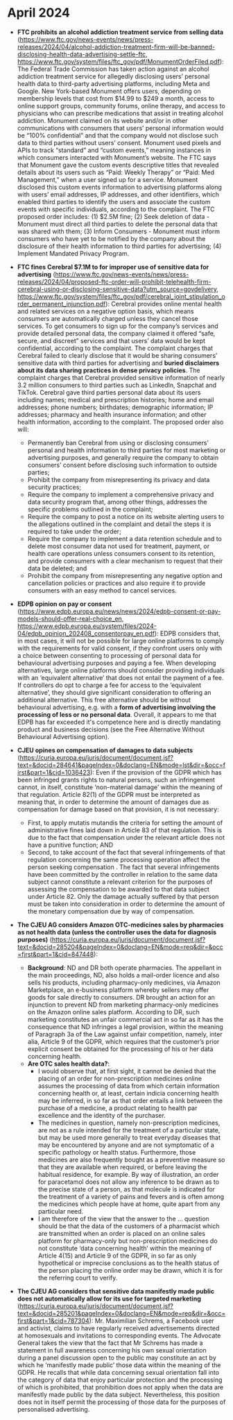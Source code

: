 # April 2024

- **FTC prohibits an alcohol addiction treatment service from selling data** (https://www.ftc.gov/news-events/news/press-releases/2024/04/alcohol-addiction-treatment-firm-will-be-banned-disclosing-health-data-advertising-settle-ftc, https://www.ftc.gov/system/files/ftc_gov/pdf/MonumentOrderFiled.pdf): The Federal Trade Commission has taken action against an alcohol addiction treatment service for allegedly disclosing users’ personal health data to third-party advertising platforms, including Meta and Google. New York-based Monument offers users, depending on membership levels that cost from $14.99 to $249 a month, access to online support groups, community forums, online therapy, and access to physicians who can prescribe medications that assist in treating alcohol addiction. Monument claimed on its website and/or in other communications with consumers that users’ personal information would be “100% confidential” and that the company would not disclose such data to third parties without users’ consent.  Monument used  pixels and APIs to track “standard” and “custom events,” meaning instances in which consumers interacted with Monument’s website. The FTC says that Monument gave the custom events descriptive titles that revealed details about its users such as “Paid: Weekly Therapy” or “Paid: Med Management,” when a user signed up for a service. Monument disclosed this custom events information to advertising platforms along with users’ email addresses, IP addresses, and other identifiers, which enabled third parties to identify the users and associate the custom events with specific individuals, according to the complaint. The FTC proposed order includes: (1) $2.5M fine; (2) Seek deletion of data - Monument must direct all third parties to delete the personal data that was shared with them; (3) Inform Consumers - Monument must inform consumers who have yet to be notified by the company about the disclosure of their health information to third parties for advertising; (4) Implement Mandated Privacy Program.

- **FTC fines Cerebral $7.1M to for improper use of sensitive data for advertising** (https://www.ftc.gov/news-events/news/press-releases/2024/04/proposed-ftc-order-will-prohibit-telehealth-firm-cerebral-using-or-disclosing-sensitive-data?utm_source=govdelivery, https://www.ftc.gov/system/files/ftc_gov/pdf/cerebral_joint_stipulation_order_permanent_injunction.pdf): Cerebral provides online mental health and related services on a negative option basis, which means consumers are automatically charged unless they cancel those services. To get consumers to sign up for the company’s services and provide detailed personal data, the company claimed it offered “safe, secure, and discreet” services and that users’ data would be kept confidential, according to the complaint. The complaint charges that Cerebral failed to clearly disclose that it would be sharing consumers’ sensitive data with third parties for advertising and **buried disclaimers about its data sharing practices in dense privacy policies**. The complaint charges that Cerebral provided sensitive information of nearly 3.2 million consumers to third parties such as LinkedIn, Snapchat and TikTok. Cerebral gave third parties personal data about its users including names; medical and prescription histories; home and email addresses; phone numbers; birthdates; demographic information; IP addresses; pharmacy and health insurance information; and other health information, according to the complaint. The proposed order also will:
  - Permanently ban Cerebral from using or disclosing consumers’ personal and health information to third parties for most marketing or advertising purposes, and generally require the company to obtain consumers’ consent before disclosing such information to outside parties;
  - Prohibit the company from misrepresenting its privacy and data security practices;
  - Require the company to implement a comprehensive privacy and data security program that, among other things, addresses the specific problems outlined in the complaint;
  - Require the company to post a notice on its website alerting users to the allegations outlined in the complaint and detail the steps it is required to take under the order;
  - Require the company to implement a data retention schedule and to delete most consumer data not used for treatment, payment, or health care operations unless consumers consent to its retention, and provide consumers with a clear mechanism to request that their data be deleted; and
  - Prohibit the company from misrepresenting any negative option and cancellation policies or practices and also require it to provide consumers with an easy method to cancel services.

- **EDPB opinion on pay or consent** (https://www.edpb.europa.eu/news/news/2024/edpb-consent-or-pay-models-should-offer-real-choice_en, https://www.edpb.europa.eu/system/files/2024-04/edpb_opinion_202408_consentorpay_en.pdf): EDPB considers that, in most cases, it will not be possible for large online platforms to comply with the requirements for valid consent, if they confront users only with a choice between consenting to processing of personal data for behavioural advertising purposes and paying a fee. When developing alternatives, large online platforms should consider providing individuals with an ‘equivalent alternative’ that does not entail the payment of a fee. If controllers do opt to charge a fee for access to the ‘equivalent alternative’, they should give significant consideration to offering an additional alternative. This free alternative should be without behavioural advertising, e.g. with a **form of advertising involving the processing of less or no personal data**. Overall, it appears to me that EDPB has far exceeded it's competence here and is directly mandating product and business decisions (see the Free Alternative Without Behavioural Advertising option).

- **CJEU opines on compensation of damages to data subjects** (https://curia.europa.eu/juris/document/document.jsf?text=&docid=284641&pageIndex=0&doclang=EN&mode=lst&dir=&occ=first&part=1&cid=1036423): Even if the provision of the GDPR which has been infringed grants rights to natural persons, such an infringement cannot, in itself, constitute ‘non-material damage’ within the meaning of that regulation. Article 82(1) of the GDPR must be interpreted as meaning that, in order to determine the amount of damages due as compensation for damage based on that provision, it is not necessary:
  - First, to apply mutatis mutandis the criteria for setting the amount of administrative fines laid down in Article 83 of that regulation. This is due to the fact that compensation under the relevant article does not have a punitive function; AND 
  - Second, to take account of the fact that several infringements of that regulation concerning the same processing operation affect the person seeking compensation . The fact that several infringements have been committed by the controller in relation to the same data subject cannot constitute a relevant criterion for the purposes of assessing the compensation to be awarded to that data subject under Article 82. Only the damage actually suffered by that person must be taken into consideration in order to determine the amount of the monetary compensation due by way of compensation.

- **The CJEU AG considers Amazon OTC-medicines sales by pharmacies as not health data (unless the controller uses the data for diagnosis purposes)** (https://curia.europa.eu/juris/document/document.jsf?text=&docid=285204&pageIndex=0&doclang=EN&mode=req&dir=&occ=first&part=1&cid=847448): 
  - **Background**: ND and DR both operate pharmacies. The appellant in the main proceedings, ND, also holds a mail-order licence and also sells his products, including pharmacy-only medicines, via Amazon Marketplace, an e-business platform whereby sellers may offer goods for sale directly to consumers. DR brought an action for an injunction to prevent ND from marketing pharmacy-only medicines on the Amazon online sales platform. According to DR, such marketing constitutes an unfair commercial act in so far as it has the consequence that ND infringes a legal provision, within the meaning of Paragraph 3a of the Law against unfair competition, namely, inter alia, Article 9 of the GDPR, which requires that the customer’s prior explicit consent be obtained for the processing of his or her data concerning health. 
  - **Are OTC sales health data?**: 
    - I would observe that, at first sight, it cannot be denied that the placing of an order for non-prescription medicines online assumes the processing of data from which certain information concerning health or, at least, certain indicia concerning health may be inferred, in so far as that order entails a link between the purchase of a medicine, a product relating to health par excellence and the identity of the purchaser. 
    - The medicines in question, namely non-prescription medicines, are not as a rule intended for the treatment of a particular state, but may be used more generally to treat everyday diseases that may be encountered by anyone and are not symptomatic of a specific pathology or health status. Furthermore, those medicines are also frequently bought as a preventive measure so that they are available when required, or before leaving the habitual residence, for example. By way of illustration, an order for paracetamol does not allow any inference to be drawn as to the precise state of a person, as that molecule is indicated for the treatment of a variety of pains and fevers and is often among the medicines which people have at home, quite apart from any particular need.
    - I am therefore of the view that the answer to the ... question should be that the data of the customers of a pharmacist which are transmitted when an order is placed on an online sales platform for pharmacy-only but non-prescription medicines do not constitute ‘data concerning health’ within the meaning of Article 4(15) and Article 9 of the GDPR, in so far as only hypothetical or imprecise conclusions as to the health status of the person placing the online order may be drawn, which it is for the referring court to verify.

- **The CJEU AG considers that sensitive data manifestly made public does not automatically allow for its use for targeted marketing** (https://curia.europa.eu/juris/document/document.jsf?text=&docid=285201&pageIndex=0&doclang=EN&mode=req&dir=&occ=first&part=1&cid=787304): Mr. Maximilian Schrems, a Facebook user and activist, claims to have regularly received advertisements directed at homosexuals and invitations to corresponding events. The Advocate General takes the view that the fact that Mr Schrems has made a statement in full awareness concerning his own sexual orientation during a panel discussion open to the public may constitute an act by which he ‘manifestly made public’ those data within the meaning of the GDPR. He recalls that while data concerning sexual orientation fall into the category of data that enjoy particular protection and the processing of which is prohibited, that prohibition does not apply when the data are manifestly made public by the data subject. Nevertheless, this position does not in itself permit the processing of those data for the purposes of personalised advertising.